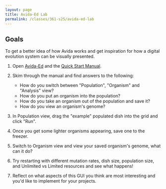 ```yaml
---
layout: page
title: Avida-Ed Lab
permalink: /classes/361-s25/avida-ed-lab
---
```


## Goals
To get a better idea of how Avida works and get inspiration for how a digital evolution system can be visually presented.


1. Open [Avida-Ed](https://avida-ed.msu.edu/app4/index.html) and the [Quick Start Manual](https://avida-ed.msu.edu/app4/images/Avida-ED_UserManualv3.0.pdf).

2. Skim through the manual and find answers to the following:
    * How do you switch between "Population", "Organism" and "Analysis" view?
    * How do you put an organism into the population?
    * How do you take an organism out of the population and save it?
    * How do you view an organism's genome?


1. In Population view, drag the "example" populated dish into the grid and click "Run". 

2. Once you get some lighter organisms appearing, save one to the freezer.

3. Switch to Organism view and view your saved organism's genome, what can it do?

4. Try restarting with different mutation rates, dish size, population size, and Unlimited vs Limited resources and see what happens!

5. Reflect on what aspects of this GUI you think are most interesting and you'd like to implement for your projects.
